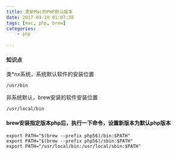 ```yaml
---
title: 更新Mac的PHP默认版本
date: 2017-04-10 01:07:38
tags: [mac, php, brew]
categories:
    - php
 
---
```


#### 知识点

类*nx系统，系统默认软件的安装位置

```shell
/usr/bin
```

非系统默认，brew安装的软件安装位置

```shell
/usr/local/bin
```

#### brew安装指定版本php后，执行一下命令，设置新版本为默认php版本

```shell
export PATH="$(brew --prefix php56)/bin:$PATH"
export PATH="$(brew --prefix php56)/sbin:$PATH"
export PATH="/usr/local/bin:/usr/local/sbin:$PATH"
```

